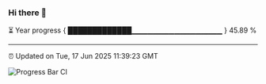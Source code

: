 ### Hi there 👋

⏳ Year progress { █████████████▁▁▁▁▁▁▁▁▁▁▁▁▁▁▁▁▁ } 45.89 %

---

⏰ Updated on Tue, 17 Jun 2025 11:39:23 GMT

![Progress Bar CI](https://github.com/IshwaranRudhara/GIT-ACTION/workflows/Progress%20Bar%20CI/badge.svg)
